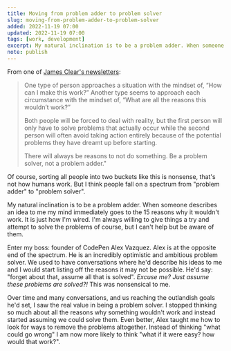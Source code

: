 ```yaml
---
title: Moving from problem adder to problem solver
slug: moving-from-problem-adder-to-problem-solver
added: 2022-11-19 07:00
updated: 2022-11-19 07:00
tags: [work, development]
excerpt: My natural inclination is to be a problem adder. When someone describes an idea to me my mind immediately goes to the 15 reasons why it wouldn't work.
note: publish
---
```


From one of [James Clear's newsletters](https://jamesclear.com/3-2-1/october-13-2022):
> One type of person approaches a situation with the mindset of, “How can I make this work?”
  Another type seems to approach each circumstance with the mindset of, “What are all the reasons this wouldn’t work?”
  >
> Both people will be forced to deal with reality, but the first person will only have to solve problems that actually occur while the second person will often avoid taking action entirely because of the potential problems they have dreamt up before starting.
  >
> There will always be reasons to not do something. Be a problem solver, not a problem adder."

Of course, sorting all people into two buckets like this is nonsense, that's not how humans work. But I think people fall on a spectrum from "problem adder" to "problem solver".

My natural inclination is to be a problem adder. When someone describes an idea to me my mind immediately goes to the 15 reasons why it wouldn't work. It is just how I'm wired. I'm always willing to give things a try and attempt to solve the problems of course, but I can't help but be aware of them. 

Enter my boss: founder of CodePen Alex Vazquez. Alex is at the opposite end of the spectrum. He is an incredibly optimistic and ambitious problem solver. We used to have conversations where he'd describe his ideas to me and I would start listing off the reasons it may not be possible. He'd say: "forget about that, assume all that is solved". *Excuse me? Just assume these problems are solved?!* This was nonsensical to me.

Over time and many conversations, and us reaching the outlandish goals he'd set, I saw the real value in being a problem solver. I stopped thinking so much about all the reasons why something wouldn't work and instead started assuming we could solve them. Even better, Alex taught me how to look for ways to remove the problems altogether. Instead of thinking "what could go wrong" I am now more likely to think "what if it were easy? how would that work?".


